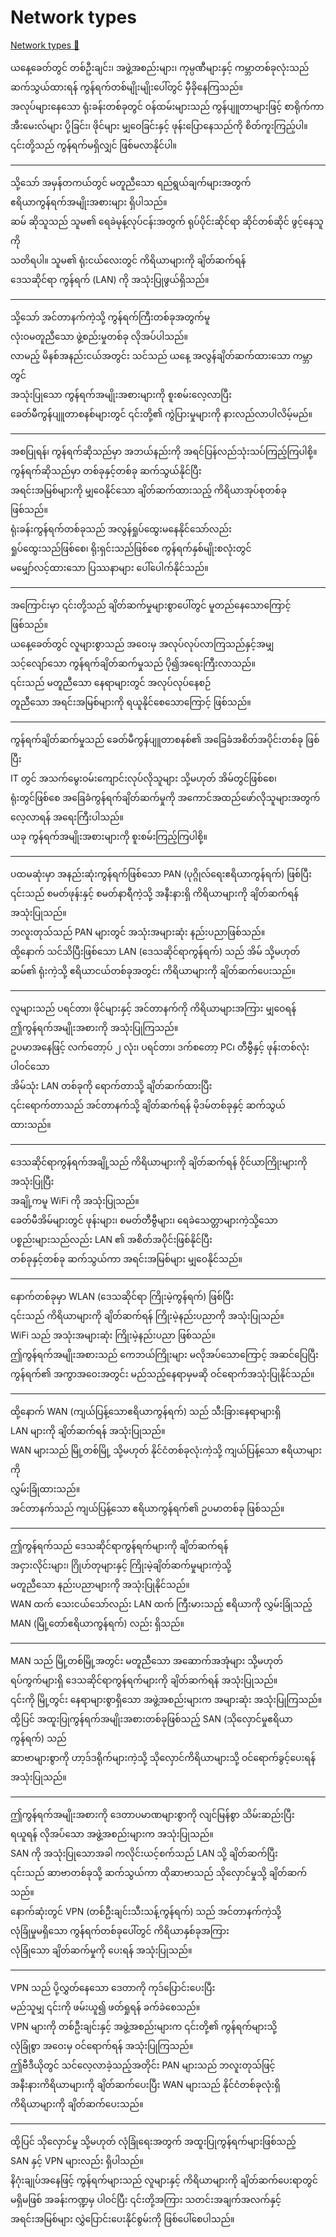 # Network types

[Network types 🔗](https://www.coursera.org/learn/introduction-to-networking-and-Cloud-computing/lecture/2spS1/network-types)

ယနေ့ခေတ်တွင် တစ်ဦးချင်း၊ အဖွဲ့အစည်းများ၊ ကုမ္ပဏီများနှင့် ကမ္ဘာတစ်ခုလုံးသည်  
ဆက်သွယ်ထားရန် ကွန်ရက်တစ်မျိုးမျိုးပေါ်တွင် မှီခိုနေကြသည်။  
အလုပ်များနေသော ရုံးခန်းတစ်ခုတွင် ဝန်ထမ်းများသည် ကွန်ပျူတာများဖြင့် စာရိုက်ကာ  
အီးမေးလ်များ ပို့ခြင်း၊ ဖိုင်များ မျှဝေခြင်းနှင့် ဖုန်းပြောနေသည်ကို စိတ်ကူးကြည့်ပါ။  
၎င်းတို့သည် ကွန်ရက်မရှိလျှင် ဖြစ်မလာနိုင်ပါ။

---

သို့သော် အမှန်တကယ်တွင် မတူညီသော ရည်ရွယ်ချက်များအတွက်  
ဧရိယာကွန်ရက်အမျိုးအစားများ ရှိပါသည်။  
ဆမ် ဆိုသူသည် သူမ၏ ရေခဲမုန့်လုပ်ငန်းအတွက် ရုပ်ပိုင်းဆိုင်ရာ ဆိုင်တစ်ဆိုင် ဖွင့်နေသူကို  
သတိရပါ။ သူမ၏ ရုံးငယ်လေးတွင် ကိရိယာများကို ချိတ်ဆက်ရန်  
ဒေသဆိုင်ရာ ကွန်ရက် (LAN) ကို အသုံးပြုဖွယ်ရှိသည်။

---

သို့သော် အင်တာနက်ကဲ့သို့ ကွန်ရက်ကြီးတစ်ခုအတွက်မူ  
လုံးဝမတူညီသော ဖွဲ့စည်းမှုတစ်ခု လိုအပ်ပါသည်။  
လာမည့် မိနစ်အနည်းငယ်အတွင်း သင်သည် ယနေ့ အလွန်ချိတ်ဆက်ထားသော ကမ္ဘာတွင်  
အသုံးပြုသော ကွန်ရက်အမျိုးအစားများကို စူးစမ်းလေ့လာပြီး  
ခေတ်မီကွန်ပျူတာစနစ်များတွင် ၎င်းတို့၏ ကွဲပြားမှုများကို နားလည်လာပါလိမ့်မည်။

---

အစပြုရန်၊ ကွန်ရက်ဆိုသည်မှာ အဘယ်နည်းကို အရင်ပြန်လည်သုံးသပ်ကြည့်ကြပါစို့။  
ကွန်ရက်ဆိုသည်မှာ တစ်ခုနှင့်တစ်ခု ဆက်သွယ်နိုင်ပြီး  
အရင်းအမြစ်များကို မျှဝေနိုင်သော ချိတ်ဆက်ထားသည့် ကိရိယာအုပ်စုတစ်ခု ဖြစ်သည်။  
ရုံးခန်းကွန်ရက်တစ်ခုသည် အလွန်ရှုပ်ထွေးမနေနိုင်သော်လည်း  
ရှုပ်ထွေးသည်ဖြစ်စေ၊ ရိုးရှင်းသည်ဖြစ်စေ ကွန်ရက်နှစ်မျိုးစလုံးတွင်  
မမျှော်လင့်ထားသော ပြဿနာများ ပေါ်ပေါက်နိုင်သည်။

---

အကြောင်းမှာ ၎င်းတို့သည် ချိတ်ဆက်မှုများစွာပေါ်တွင် မူတည်နေသောကြောင့်ဖြစ်သည်။  
ယနေ့ခေတ်တွင် လူများစွာသည် အဝေးမှ အလုပ်လုပ်လာကြသည်နှင့်အမျှ  
သင့်လျော်သော ကွန်ရက်ချိတ်ဆက်မှုသည် ပို၍အရေးကြီးလာသည်။  
၎င်းသည် မတူညီသော နေရာများတွင် အလုပ်လုပ်နေစဉ်  
တူညီသော အရင်းအမြစ်များကို ရယူနိုင်စေသောကြောင့် ဖြစ်သည်။

---

ကွန်ရက်ချိတ်ဆက်မှုသည် ခေတ်မီကွန်ပျူတာစနစ်၏ အခြေခံအစိတ်အပိုင်းတစ်ခု ဖြစ်ပြီး  
IT တွင် အသက်မွေးဝမ်းကျောင်းလုပ်လိုသူများ သို့မဟုတ် အိမ်တွင်ဖြစ်စေ၊  
ရုံးတွင်ဖြစ်စေ အခြေခံကွန်ရက်ချိတ်ဆက်မှုကို အကောင်အထည်ဖော်လိုသူများအတွက်  
လေ့လာရန် အရေးကြီးပါသည်။  
ယခု ကွန်ရက်အမျိုးအစားများကို စူးစမ်းကြည့်ကြပါစို့။

---

ပထမဆုံးမှာ အနည်းဆုံးကွန်ရက်ဖြစ်သော PAN (ပုဂ္ဂိုလ်ရေးဧရိယာကွန်ရက်) ဖြစ်ပြီး  
၎င်းသည် စမတ်ဖုန်းနှင့် စမတ်နာရီကဲ့သို့ အနီးနားရှိ ကိရိယာများကို ချိတ်ဆက်ရန်  
အသုံးပြုသည်။  
ဘလူးတုသ်သည် PAN များတွင် အသုံးအများဆုံး နည်းပညာဖြစ်သည်။  
ထို့နောက် သင်သိပြီးဖြစ်သော LAN (ဒေသဆိုင်ရာကွန်ရက်) သည် အိမ် သို့မဟုတ်  
ဆမ်၏ ရုံးကဲ့သို့ ဧရိယာငယ်တစ်ခုအတွင်း ကိရိယာများကို ချိတ်ဆက်ပေးသည်။

---

လူများသည် ပရင်တာ၊ ဖိုင်များနှင့် အင်တာနက်ကို ကိရိယာများအကြား မျှဝေရန်  
ဤကွန်ရက်အမျိုးအစားကို အသုံးပြုကြသည်။  
ဥပမာအနေဖြင့် လက်တော့ပ် ၂ လုံး၊ ပရင်တာ၊ ဒက်စတော့ PC၊ တီဗွီနှင့် ဖုန်းတစ်လုံးပါဝင်သော  
အိမ်သုံး LAN တစ်ခုကို ရောက်တာသို့ ချိတ်ဆက်ထားပြီး  
၎င်းရောက်တာသည် အင်တာနက်သို့ ချိတ်ဆက်ရန် မိုဒမ်တစ်ခုနှင့် ဆက်သွယ်ထားသည်။

---

ဒေသဆိုင်ရာကွန်ရက်အချို့သည် ကိရိယာများကို ချိတ်ဆက်ရန် ဝိုင်ယာကြိုးများကို အသုံးပြုပြီး  
အချို့ကမူ WiFi ကို အသုံးပြုသည်။  
ခေတ်မီအိမ်များတွင် ဖုန်းများ၊ စမတ်တီဗွီများ၊ ရေခဲသေတ္တာများကဲ့သို့သော  
ပစ္စည်းများသည်လည်း LAN ၏ အစိတ်အပိုင်းဖြစ်နိုင်ပြီး  
တစ်ခုနှင့်တစ်ခု ဆက်သွယ်ကာ အရင်းအမြစ်များ မျှဝေနိုင်သည်။

---

နောက်တစ်ခုမှာ WLAN (ဒေသဆိုင်ရာ ကြိုးမဲ့ကွန်ရက်) ဖြစ်ပြီး  
၎င်းသည် ကိရိယာများကို ချိတ်ဆက်ရန် ကြိုးမဲ့နည်းပညာကို အသုံးပြုသည်။  
WiFi သည် အသုံးအများဆုံး ကြိုးမဲ့နည်းပညာ ဖြစ်သည်။  
ဤကွန်ရက်အမျိုးအစားသည် ကေဘယ်ကြိုးများ မလိုအပ်သောကြောင့် အဆင်ပြေပြီး  
ကွန်ရက်၏ အကွာအဝေးအတွင်း မည်သည့်နေရာမှမဆို ဝင်ရောက်အသုံးပြုနိုင်သည်။

---

ထို့နောက် WAN (ကျယ်ပြန့်သောဧရိယာကွန်ရက်) သည် သီးခြားနေရာများရှိ  
LAN များကို ချိတ်ဆက်ရန် အသုံးပြုသည်။  
WAN များသည် မြို့တစ်မြို့ သို့မဟုတ် နိုင်ငံတစ်ခုလုံးကဲ့သို့ ကျယ်ပြန့်သော ဧရိယာများကို  
လွှမ်းခြုံထားသည်။  
အင်တာနက်သည် ကျယ်ပြန့်သော ဧရိယာကွန်ရက်၏ ဥပမာတစ်ခု ဖြစ်သည်။

---

ဤကွန်ရက်သည် ဒေသဆိုင်ရာကွန်ရက်များကို ချိတ်ဆက်ရန်  
အငှားလိုင်းများ၊ ဂြိုဟ်တုများနှင့် ကြိုးမဲ့ချိတ်ဆက်မှုများကဲ့သို့  
မတူညီသော နည်းပညာများကို အသုံးပြုနိုင်သည်။  
WAN ထက် သေးငယ်သော်လည်း LAN ထက် ကြီးမားသည့် ဧရိယာကို လွှမ်းခြုံသည့်  
MAN (မြို့တော်ဧရိယာကွန်ရက်) လည်း ရှိသည်။

---

MAN သည် မြို့တစ်မြို့အတွင်း မတူညီသော အဆောက်အအုံများ သို့မဟုတ်  
ရပ်ကွက်များရှိ ဒေသဆိုင်ရာကွန်ရက်များကို ချိတ်ဆက်ရန် အသုံးပြုသည်။  
၎င်းကို မြို့တွင်း နေရာများစွာရှိသော အဖွဲ့အစည်းများက အများဆုံး အသုံးပြုကြသည်။  
ထို့ပြင် အထူးပြုကွန်ရက်အမျိုးအစားတစ်ခုဖြစ်သည့် SAN (သိုလှောင်မှုဧရိယာကွန်ရက်) သည်  
ဆာဗာများစွာကို ဟာ့ဒ်ဒရိုက်များကဲ့သို့ သိုလှောင်ကိရိယာများသို့ ဝင်ရောက်ခွင့်ပေးရန်  
အသုံးပြုသည်။

---

ဤကွန်ရက်အမျိုးအစားကို ဒေတာပမာဏများစွာကို လျင်မြန်စွာ သိမ်းဆည်းပြီး  
ရယူရန် လိုအပ်သော အဖွဲ့အစည်းများက အသုံးပြုသည်။  
SAN ကို အသုံးပြုသောအခါ ကလိုင်းယင့်စက်သည် LAN သို့ ချိတ်ဆက်ပြီး  
၎င်းသည် ဆာဗာတစ်ခုသို့ ဆက်သွယ်ကာ ထိုဆာဗာသည် သိုလှောင်မှုသို့ ချိတ်ဆက်သည်။  
နောက်ဆုံးတွင် VPN (တစ်ဦးချင်းသီးသန့်ကွန်ရက်) သည် အင်တာနက်ကဲ့သို့  
လုံခြုံမှုမရှိသော ကွန်ရက်တစ်ခုပေါ်တွင် ကိရိယာနှစ်ခုအကြား  
လုံခြုံသော ချိတ်ဆက်မှုကို ပေးရန် အသုံးပြုသည်။

---

VPN သည် ပို့လွှတ်နေသော ဒေတာကို ကုဒ်ပြောင်းပေးပြီး  
မည်သူမျှ ၎င်းကို ဖမ်းယူ၍ ဖတ်ရှုရန် ခက်ခဲစေသည်။  
VPN များကို တစ်ဦးချင်းနှင့် အဖွဲ့အစည်းများက ၎င်းတို့၏ ကွန်ရက်များသို့  
လုံခြုံစွာ အဝေးမှ ဝင်ရောက်ရန် အသုံးပြုကြသည်။  
ဤဗီဒီယိုတွင် သင်လေ့လာခဲ့သည့်အတိုင်း PAN များသည် ဘလူးတုသ်ဖြင့်  
အနီးနားကိရိယာများကို ချိတ်ဆက်ပေးပြီး WAN များသည် နိုင်ငံတစ်ခုလုံးရှိ  
ကိရိယာများကို ချိတ်ဆက်ပေးသည်။

---

ထို့ပြင် သိုလှောင်မှု သို့မဟုတ် လုံခြုံရေးအတွက် အထူးပြုကွန်ရက်များဖြစ်သည့်  
SAN နှင့် VPN များလည်း ရှိပါသည်။  
နိဂုံးချုပ်အနေဖြင့် ကွန်ရက်များသည် လူများနှင့် ကိရိယာများကို ချိတ်ဆက်ပေးရာတွင်  
မရှိမဖြစ် အခန်းကဏ္ဍမှ ပါဝင်ပြီး ၎င်းတို့အကြား သတင်းအချက်အလက်နှင့်  
အရင်းအမြစ်များ လွှဲပြောင်းပေးနိုင်စွမ်းကို ဖြစ်ပေါ်စေပါသည်။
